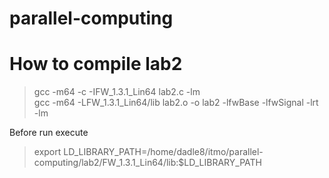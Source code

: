 # parallel-computing

# How to compile lab2
> gcc -m64 -c -IFW_1.3.1_Lin64 lab2.c -lm <br>
> gcc -m64 -LFW_1.3.1_Lin64/lib lab2.o -o lab2 -lfwBase -lfwSignal -lrt -lm

Before run execute
> export LD_LIBRARY_PATH=/home/dadle8/itmo/parallel-computing/lab2/FW_1.3.1_Lin64/lib:$LD_LIBRARY_PATH
